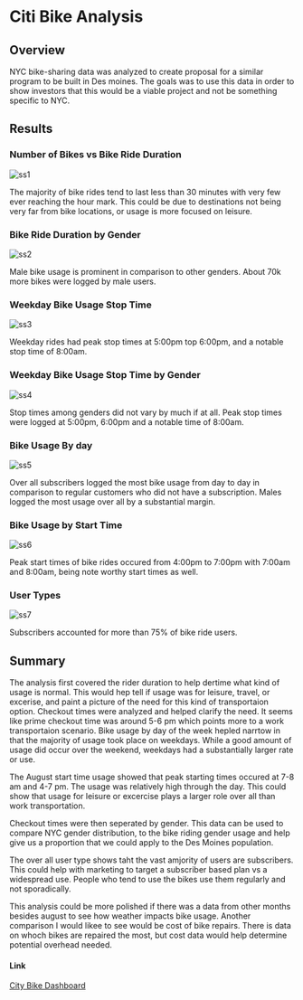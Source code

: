 # Citi Bike Analysis

## Overview
NYC bike-sharing data was analyzed to create proposal for a similar program to be built in Des moines. The goals was to use this data in order to show investors that this would be a viable project and not be something specific to NYC.

## Results

### Number of Bikes vs Bike Ride Duration
![ss1](https://user-images.githubusercontent.com/102814578/181867388-8609fc72-4bdf-4587-9521-07fe01b43fa4.png)

The majority of bike rides tend to last less than 30 minutes with very few ever reaching the hour mark. This could be due to destinations not being very far from bike locations, or usage is more focused on leisure.

### Bike Ride Duration by Gender
![ss2](https://user-images.githubusercontent.com/102814578/181867389-d7940f17-0c2d-4693-b8f0-5309d9bed26c.png)

Male bike usage is prominent in comparison to other genders. About 70k more bikes were logged by male users.

### Weekday Bike Usage Stop Time
![ss3](https://user-images.githubusercontent.com/102814578/181867390-9050f676-3103-43a2-8b87-4cd170569e9f.png)

Weekday rides had peak stop times at 5:00pm top 6:00pm, and a notable stop time of 8:00am.

### Weekday Bike Usage Stop Time by Gender
![ss4](https://user-images.githubusercontent.com/102814578/181867391-21a87703-8081-45ee-96c8-18b2c355b73c.png)

Stop times among genders did not vary by much if at all. Peak stop times were logged at 5:00pm, 6:00pm and a notable time of 8:00am.

### Bike Usage By day 
![ss5](https://user-images.githubusercontent.com/102814578/181867393-0d28c91d-519d-46eb-9549-bab2bd6615c9.png)

Over all subscribers logged the most bike usage from day to day in comparison to regular customers who did not have a subscription. Males logged the most usage over all by a substantial margin.

### Bike Usage by Start Time
![ss6](https://user-images.githubusercontent.com/102814578/181867394-e7c84a5c-51f2-4c04-b114-a4dedbadeb45.png)

Peak start times of bike rides occured from 4:00pm to 7:00pm with 7:00am and 8:00am, being note worthy start times as well.

### User Types
![ss7](https://user-images.githubusercontent.com/102814578/181867395-08d98988-e16f-47f2-9213-867224c42768.png)

Subscribers accounted for more than 75% of bike ride users.

## Summary
The analysis first covered the rider duration to help dertime what kind of usage is normal. This would hep tell if usage was for leisure, travel, or excerise, and paint a picture of the need for this kind of transportaion option. Checkout times were analyzed and helped clarify the need. It seems like prime checkout time was around 5-6 pm which points more to a work transportaion scenario. Bike usage by day of the week hepled narrtow in that the majority of usage took place on weekdays. While a good amount of usage did occur over the weekend, weekdays had a substantially larger rate or use.

The August start time usage showed that peak starting times occured at 7-8 am and 4-7 pm. The usage was relatively high through the day. This could show that usage for leisure or excercise plays a larger role over all than work transportation.

Checkout times were then seperated by gender. This data can be used to compare NYC gender distribution, to the bike riding gender usage and help give us a proportion that we could apply to the Des Moines population.

The over all user type shows taht the vast amjority of users are subscribers. This could help with marketing to target a subscriber based plan vs a widespread use. People who tend to use the bikes use them regularly and not sporadically.

This analysis could be more polished if there was a data from other months besides august to see how weather impacts bike usage. Another comparison I would likee to see would be cost of bike repairs. There is data on whoch bikes are repaired the most, but cost data would help determine potential overhead needed.

#### Link
[City Bike Dashboard](https://public.tableau.com/views/CitiBikeChallenge_16587094591300/CitiBikeStory?:language=en-US&publish=yes&:display_count=n&:origin=viz_share_link)
